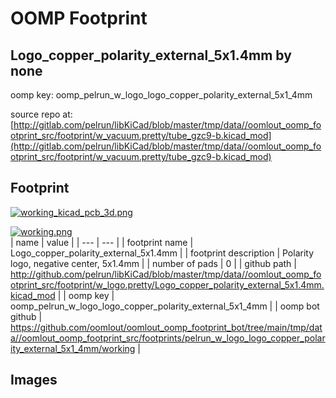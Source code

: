# OOMP Footprint  
## Logo_copper_polarity_external_5x1.4mm  by none  
  
oomp key: oomp_pelrun_w_logo_logo_copper_polarity_external_5x1_4mm  
  
source repo at: [http://gitlab.com/pelrun/libKiCad/blob/master/tmp/data//oomlout_oomp_footprint_src/footprint/w_vacuum.pretty/tube_gzc9-b.kicad_mod](http://gitlab.com/pelrun/libKiCad/blob/master/tmp/data//oomlout_oomp_footprint_src/footprint/w_vacuum.pretty/tube_gzc9-b.kicad_mod)  
## Footprint  
  
[![working_kicad_pcb_3d.png](working_kicad_pcb_3d_600.png)](working_kicad_pcb_3d.png)  
  
[![working.png](working_600.png)](working.png)  
| name | value | 
| --- | --- | 
| footprint name | Logo_copper_polarity_external_5x1.4mm | 
| footprint description | Polarity logo, negative center, 5x1.4mm | 
| number of pads | 0 | 
| github path | http://github.com/pelrun/libKiCad/blob/master/tmp/data//oomlout_oomp_footprint_src/footprint/w_logo.pretty/Logo_copper_polarity_external_5x1.4mm.kicad_mod | 
| oomp key | oomp_pelrun_w_logo_logo_copper_polarity_external_5x1_4mm | 
| oomp bot github | https://github.com/oomlout/oomlout_oomp_footprint_bot/tree/main/tmp/data//oomlout_oomp_footprint_src/footprints/pelrun_w_logo_logo_copper_polarity_external_5x1_4mm/working | 
## Images  

